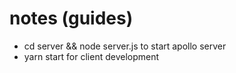 # notes (guides)

- cd server && node server.js to start apollo server
- yarn start for client development
